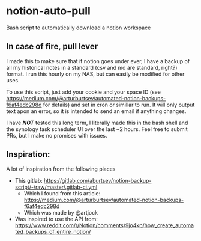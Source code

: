 # notion-auto-pull
Bash script to automatically download a notion workspace



## In case of fire, pull lever
I made this to make sure that if notion goes under ever, I have a backup of all my historical notes in a standard (csv and md are standard, right?) format. I run this hourly on my NAS, but can easily be modified for other uses.

To use this script, just add your cookie and your space ID (see https://medium.com/@arturburtsev/automated-notion-backups-f6af4edc298d for details) and set in cron or simillar to run. It will only output text apon an error, so it is intended to send an email if anything changes.

I have ***NOT*** tested this long term, I literally made this in the bash shell and the synology task scheduler UI over the last ~2 hours. Feel free to submit PRs, but I make no promises with issues.

## Inspiration:
A lot of inspiration from the following places
*	This gitlab: https://gitlab.com/aburtsev/notion-backup-script/-/raw/master/.gitlab-ci.yml
	*	Which I found from this article: https://medium.com/@arturburtsev/automated-notion-backups-f6af4edc298d
	*	Which was made by @artjock
*	Was inspired to use the API from: https://www.reddit.com/r/Notion/comments/9jo4kp/how_create_automated_backups_of_entire_notion/
